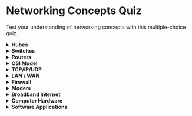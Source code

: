 # Networking Concepts Quiz

Test your understanding of networking concepts with this multiple-choice quiz.

<details>
<summary><strong>Hubes</strong></summary>
<br>

1. What is the primary function of a hub in a computer network?
   - A) Routing data packets
   - B) Filtering network traffic
   - C) Amplifying and broadcasting signals
   - D) Establishing secure connections

   <details>
   <summary>Click to reveal answer and explanation</summary>
   **Answer: C**
   
   A hub's primary function is to amplify and broadcast signals to all devices connected to it. It operates at the physical layer of the OSI model and doesn't perform any advanced data processing.
   </details>
</details>

<details>
<summary><strong>Switches</strong></summary>
<br>

3. What advantage do switches have over hubs in terms of data transmission?
   - A) Switches broadcast data to all devices.
   - B) Switches operate at the physical layer of the OSI model.
   - C) Switches filter and forward data based on MAC addresses.
   - D) Switches are used exclusively for wireless networks.

   <details>
   <summary>Click to reveal answer and explanation</summary>
   **Answer: C**
   
   Unlike hubs, switches can intelligently forward data based on MAC addresses, reducing network congestion and improving overall performance.
   </details>
</details>

<details>
<summary><strong>Routers</strong></summary>
<br>

5. Which networking device is responsible for forwarding data between different networks?
   - A) Hub
   - B) Switch
   - C) Router
   - D) Access point

   <details>
   <summary>Click to reveal answer and explanation</summary>
   **Answer: C**
   
   Routers are responsible for forwarding data between different networks, making them essential for interconnecting various segments of a larger network.
   </details>
</details>

<details>
<summary><strong>OSI Model</strong></summary>
<br>

7. How many layers are there in the OSI model?
   - A) 3
   - B) 5
   - C) 7
   - D) 9

   <details>
   <summary>Click to reveal answer and explanation</summary>
   **Answer: C**
   
   The OSI (Open Systems Interconnection) model consists of seven layers, each responsible for specific aspects of network communication.
   </details>
</details>

<details>
<summary><strong>TCP/IP/UDP</strong></summary>
<br>

9. Which transport protocol is connection-oriented and ensures reliable data delivery?
   - A) TCP
   - B) IP
   - C) UDP
   - D) FTP

   <details>
   <summary>Click to reveal answer and explanation</summary>
   **Answer: A**
   
   TCP (Transmission Control Protocol) is connection-oriented and provides reliable, ordered, and error-checked delivery of data between devices.
   </details>

10. What is the purpose of a port number in networking?
    - A) To identify the physical location of a device
    - B) To determine the type of network cable to use
    - C) To specify which application or service a data packet is intended for
    - D) To establish a secure connection between devices

    <details>
    <summary>Click to reveal answer and explanation</summary>
    **Answer: C**
    
    A port number is used to specify which application or service a data packet is intended for on a device. It helps route incoming data to the appropriate software application.
    </details> 
22. In the context of networking, what is a process?
    - A) A software application running on a computer
    - B) The physical layer of the OSI model
    - C) A type of IP address
    - D) The act of transferring data over a network

    <details>
    <summary>Click to reveal answer and explanation</summary>
    **Answer: A**
    
    In networking, a process refers to a software application or program that is running on a computer or device. It may interact with other processes through network communication.
    </details>
  </details>
<details>
<summary><strong>LAN / WAN</strong></summary>
<br>

11. A LAN (Local Area Network) typically covers:
    - A) A small geographic area, like a single building or campus
    - B) A large city or metropolitan area
    - C) An entire country
    - D) The entire world

    <details>
    <summary>Click to reveal answer and explanation</summary>
    **Answer: A**
    
    A LAN (Local Area Network) typically covers a small geographic area, such as a single building, campus, or a few neighboring buildings. It is used for local communication between devices within a limited area.
    </details>
</details>

<details>
<summary><strong>Firewall</strong></summary>
<br>

13. What is the primary purpose of a firewall in a network?
    - A) To amplify network signals
    - B) To route data packets
    - C) To prevent unauthorized access and protect against threats
    - D) To establish wireless connections

    <details>
    <summary>Click to reveal answer and explanation</summary>
    **Answer: C**
    
    A firewall's primary purpose is to prevent unauthorized access to a network and protect against potential threats. It enforces security policies and filters incoming and outgoing traffic based on predefined rules.
    </details>
</details>

<details>
<summary><strong>Modem</strong></summary>
<br>

15. What role does a modem play in computer networking?
    - A) It connects devices within a LAN.
    - B) It provides wireless access to the internet.
    - C) It converts digital signals to analog signals for transmission over phone lines.
    - D) It manages data traffic between routers.

    <details>
    <summary>Click to reveal answer and explanation</summary>
    **Answer: C**

    A modem converts digital signals from computers into analog signals that can be transmitted over traditional telephone lines. It also converts incoming analog signals back into digital signals for the computer to understand.
    </details>
</details>

<details>
<summary><strong>Broadband Internet</strong></summary>
<br>

16. Which of the following technologies is typically used for broadband internet access through cable systems?
    - A) DSL
    - B) Fiber-optic
    - C) Dial-up
    - D) Cable

    <details>
    <summary>Click to reveal answer and explanation</summary>
    **Answer: D**

    Cable systems often use coaxial cables to deliver broadband internet access. This technology provides high-speed data transmission, making it suitable for activities such as streaming and online gaming.
    </details>
</details>

<details>
<summary><strong>Computer Hardware</strong></summary>
<br>

17. Which component of a computer is responsible for temporarily storing data that the CPU is currently processing?
    - A) RAM
    - B) CPU
    - C) Hard drive
    - D) GPU

    <details>
    <summary>Click to reveal answer and explanation</summary>
    **Answer: A**
    
    RAM (Random Access Memory) is responsible for temporarily storing data and instructions that the CPU needs while it is actively processing tasks. It provides quick and efficient access to data, which enhances system performance.
    </details>

18. What is the main function of a CPU (Central Processing Unit) in a computer?
    - A) Managing network connections
    - B) Storing and retrieving data
    - C) Running application software
    - D) Performing calculations and executing instructions

    <details>
    <summary>Click to reveal answer and explanation</summary>
    **Answer: D**
    
    The CPU (Central Processing Unit) is the "brain" of a computer. It performs calculations, executes instructions, and manages the overall processing of data in a computer system.
    </details>
</details>

<details>
<summary><strong>Software Applications</strong></summary>
<br>

19. What is the primary difference between a desktop application and a web application?
    - A) Desktop applications require an internet connection, while web applications do not.
    - B) Desktop applications are installed locally on a computer, while web applications are accessed through a web browser.
    - C) Desktop applications are only compatible with Windows operating systems, while web applications work on all platforms.
    - D) Desktop applications are simpler and have fewer features compared to web applications.

    <details>
    <summary>Click to reveal answer and explanation</summary>
    **Answer: B**
    
    Desktop applications are software programs installed on a local computer and run independently of a web browser. Web applications, on the other hand, are accessed through a web browser and require an internet connection.
    </details>
</details>
<!-- Include other sections similarly -->
